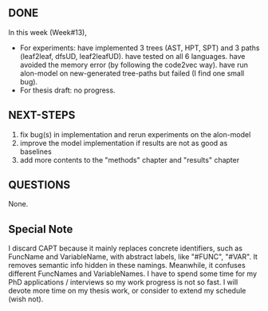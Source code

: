 ## DONE

In this week (Week#13),

- For experiments: have implemented 3 trees (AST, HPT, SPT) and 3 paths (leaf2leaf, dfsUD, leaf2leafUD). have tested on all 6 languages. have avoided the memory error (by following the code2vec way). have run alon-model on new-generated tree-paths but failed (I find one small bug).
- For thesis draft: no progress.

## NEXT-STEPS

1. fix bug(s) in implementation and rerun experiments on the alon-model
2. improve the model implementation if results are not as good as baselines
3. add more contents to the "methods" chapter and "results" chapter

## QUESTIONS

None.

## Special Note

I discard CAPT because it mainly replaces concrete identifiers, such as FuncName and VariableName, with abstract labels, like "#FUNC", "#VAR". It removes semantic info hidden in these namings. Meanwhile, it confuses different FuncNames and VariableNames.
I have to spend some time for my PhD applications / interviews so my work progress is not so fast. I will devote more time on my thesis work, or consider to extend my schedule (wish not).
